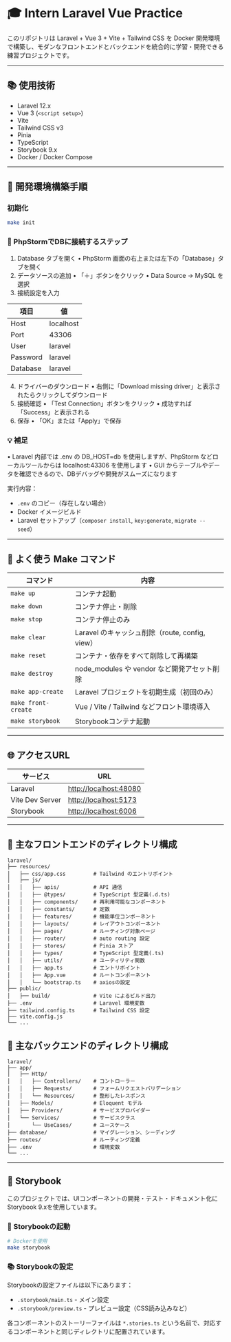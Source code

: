 # 🎓 Intern Laravel Vue Practice

このリポジトリは Laravel + Vue 3 + Vite + Tailwind CSS を Docker 開発環境で構築し、モダンなフロントエンドとバックエンドを統合的に学習・開発できる練習プロジェクトです。

---

## 📚 使用技術

* Laravel 12.x
* Vue 3 (`<script setup>`)
* Vite
* Tailwind CSS v3
* Pinia
* TypeScript
* Storybook 9.x
* Docker / Docker Compose

---

## 🐳 開発環境構築手順

### 初期化

```bash
make init
```

### 🔌 PhpStormでDBに接続するステップ

1. Database タブを開く
   • PhpStorm 画面の右上または左下の「Database」タブを開く
2. データソースの追加
   • 「＋」ボタンをクリック
   • Data Source → MySQL を選択
3. 接続設定を入力

| 項目       | 値         |
|----------|-----------|
| Host     | localhost |
| Port     | 43306     |
| User     | laravel   |
| Password | laravel   |
| Database | laravel   |

4. ドライバーのダウンロード
   • 右側に「Download missing driver」と表示されたらクリックしてダウンロード
5. 接続確認
   • 「Test Connection」ボタンをクリック
   • 成功すれば「Success」と表示される
6. 保存
   • 「OK」または「Apply」で保存

### 💡 補足

• Laravel 内部では .env の DB_HOST=db を使用しますが、PhpStorm などローカルツールからは localhost:43306 を使用します
• GUI からテーブルやデータを確認できるので、DBデバッグや開発がスムーズになります

実行内容：

* `.env` のコピー（存在しない場合）
* Docker イメージビルド
* Laravel セットアップ（`composer install`, `key:generate`, `migrate --seed`）

---

## 💠 よく使う Make コマンド

| コマンド                | 内容                                    |
|---------------------|---------------------------------------|
| `make up`           | コンテナ起動                                |
| `make down`         | コンテナ停止・削除                             |
| `make stop`         | コンテナ停止のみ                              |
| `make clear`        | Laravel のキャッシュ削除（route, config, view） |
| `make reset`        | コンテナ・依存をすべて削除して再構築                    |
| `make destroy`      | node\_modules や vendor など開発アセット削除     |
| `make app-create`   | Laravel プロジェクトを初期生成（初回のみ）             |
| `make front-create` | Vue / Vite / Tailwind などフロント環境導入      |
| `make storybook`    | Storybookコンテナ起動                       |

---

## 🌐 アクセスURL

| サービス            | URL                                              |
|-----------------|--------------------------------------------------|
| Laravel         | [http://localhost:48080](http://localhost:48080) |
| Vite Dev Server | [http://localhost:5173](http://localhost:5173)   |
| Storybook       | [http://localhost:6006](http://localhost:6006)   |

---

## 📁 主なフロントエンドのディレクトリ構成

```
laravel/
├── resources/
│   ├── css/app.css         # Tailwind のエントリポイント
│   ├── js/
│   │   ├── apis/           # API 通信
│   │   ├── @types/         # TypeScript 型定義(.d.ts)
│   │   ├── components/     # 再利用可能なコンポーネント
│   │   ├── constants/      # 定数
│   │   ├── features/       # 機能単位コンポーネント
│   │   ├── layouts/        # レイアウトコンポーネント
│   │   ├── pages/          # ルーティング対象ページ
│   │   ├── router/         # auto routing 設定
│   │   ├── stores/         # Pinia ストア
│   │   ├── types/          # TypeScript 型定義(.ts)
│   │   ├── utils/          # ユーティリティ関数
│   │   ├── app.ts          # エントリポイント
│   │   ├── App.vue         # ルートコンポーネント
│   │   └── bootstrap.ts    # axiosの設定
├── public/
│   ├── build/              # Vite によるビルド出力
├── .env                    # Laravel 環境変数
├── tailwind.config.ts      # Tailwind CSS 設定
├── vite.config.js
└── ...
```

## 📁 主なバックエンドのディレクトリ構成

```
laravel/
├── app/
│   ├── Http/
│   │   ├── Controllers/    # コントローラー
│   │   ├── Requests/       # フォームリクエストバリデーション
│   │   └── Resources/      # 整形したレスポンス
│   ├── Models/             # Eloquent モデル
│   ├── Providers/          # サービスプロバイダー
│   └── Services/           # サービスクラス
│       └── UseCases/       # ユースケース
├── database/               # マイグレーション、シーディング
├── routes/                 # ルーティング定義
├── .env                    # 環境変数
└── ...
```

---

## 📖 Storybook

このプロジェクトでは、UIコンポーネントの開発・テスト・ドキュメント化にStorybook 9.xを使用しています。

### 🚀 Storybookの起動

```bash
# Dockerを使用
make storybook
```

### 📚 Storybookの設定

Storybookの設定ファイルは以下にあります：

- `.storybook/main.ts` - メイン設定
- `.storybook/preview.ts` - プレビュー設定（CSS読み込みなど）

各コンポーネントのストーリーファイルは `*.stories.ts` という名前で、対応するコンポーネントと同じディレクトリに配置されています。
